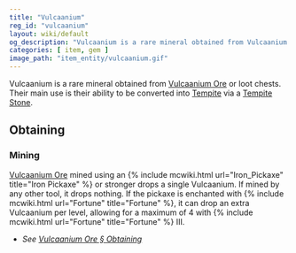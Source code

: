 ```yaml
---
title: "Vulcaanium"
reg_id: "vulcaanium"
layout: wiki/default
og_description: "Vulcaanium is a rare mineral obtained from Vulcaanium Ore or loot chests"
categories: [ item, gem ]
image_path: "item_entity/vulcaanium.gif"
---
```


Vulcaanium is a rare mineral obtained from [Vulcaanium Ore](/wiki/Vulcaanium_Ore) or loot chests. Their main use is their ability to be converted into [Tempite](/wiki/Tempite) via a [Tempite Stone](/wiki/Tempite_Stone).

## Obtaining
### Mining
[Vulcaanium Ore](/wiki/Vulcaanium_Ore) mined using an {% include mcwiki.html url="Iron_Pickaxe" title="Iron Pickaxe" %} or stronger drops a single Vulcaanium. If mined by any other tool, it drops nothing. If the pickaxe is enchanted with {% include mcwiki.html url="Fortune" title="Fortune" %}, it can drop an extra Vulcaanium per level, allowing for a maximum of 4 with {% include mcwiki.html url="Fortune" title="Fortune" %} III.
- *See [Vulcaanium Ore § Obtaining](/wiki/Vulcaanium_Ore#obtaining)*

<!-- ## Usage
### Crafting
<recipe includes> -->

<!-- ## Advancements
<advancements> -->
